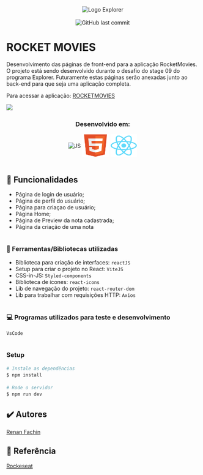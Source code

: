 <div align="center">
  <img alt="Logo Explorer" title="Explorer" src="https://i.imgur.com/2IqqDoo.png">
</div>
<br>
<div align="center">
  <img alt="GitHub last commit" src="https://img.shields.io/github/last-commit/RenanFachin/RS_RocketMoviesFrontEnd?color=%23725CED&style=flat-square">
 </div>


# ROCKET MOVIES
Desenvolvimento das páginas de front-end para a aplicação RocketMovies. O projeto está sendo desenvolvido durante o desafio do stage 09 do programa Explorer.
Futuramente estas páginas serão anexadas junto ao back-end para que seja uma aplicação completa.

Para acessar a aplicação: <a href="https://rocketmovies182.netlify.app/" target="_blank">ROCKETMOVIES</a>


<img src="https://i.imgur.com/1fbULZS.jpg">

<br>
<h3 align="center">Desenvolvido em: </h3>
<div align="center">
    <img align="center" alt="JS" height="60" width="70" src="https://cdn.worldvectorlogo.com/logos/javascript-1.svg">
    <img align="center" alt="Renan-HTML" height="60" width="70" src="https://raw.githubusercontent.com/devicons/devicon/master/icons/html5/html5-original.svg">
    <img align="center" alt="Renan-React" height="60" width="70" src="https://raw.githubusercontent.com/devicons/devicon/master/icons/react/react-original.svg">
</div>
<br>

## 🎯 Funcionalidades

- Página de login de usuário;
- Página de perfil do usuário;
- Página para criaçao de usuário;
- Página Home;
- Página de Preview da nota cadastrada;
- Página da criação de uma nota


#
### 📘 Ferramentas/Bibliotecas utilizadas
  - Biblioteca para criação de interfaces: `reactJS`
  - Setup para criar o projeto no React: `ViteJS`
  - CSS-in-JS: `Styled-components`
  - Biblioteca de ícones: `react-icons`
  - Lib de navegação do projeto: `react-router-dom`
  - Lib para trabalhar com requisições HTTP: `Axios`
#

### 💻 Programas utilizados para teste e desenvolvimento
  `VsCode`
#

### Setup

```bash
# Instale as dependências
$ npm install

# Rode o servidor
$ npm run dev
```

## ✔️ Autores

[Renan Fachin](https://github.com/RenanFachin/)

## 📄 Referência

[Rockeseat](https://www.rocketseat.com.br/)


